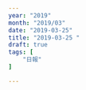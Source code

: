 ```yaml
---
year: "2019"
month: "2019/03"
date: "2019-03-25"
title: "2019-03-25 "
draft: true
tags: [
    "日報"
]

---
```


